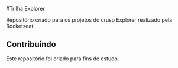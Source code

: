 #Trilha Explorer

Repositório criado para os projetos do cruso Explorer realizado pela Rocketseat. 

## Contribuindo

Este repositório foi criado para fins de estudo.<br>